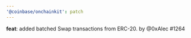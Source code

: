 ```yaml
---
'@coinbase/onchainkit': patch
---
```


**feat**: added batched Swap transactions from ERC-20. by @0xAlec #1264
